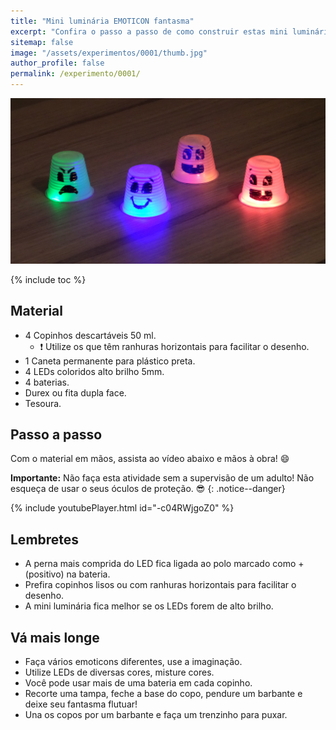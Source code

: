```yaml
---
title: "Mini luminária EMOTICON fantasma"
excerpt: "Confira o passo a passo de como construir estas mini luminárias com LEDs."
sitemap: false
image: "/assets/experimentos/0001/thumb.jpg" 
author_profile: false
permalink: /experimento/0001/
---
```

![Mini luminaria emoticon fantasma](/assets/experimentos/0001/thumb.jpg)

{% include toc %}

## Material
* 4 Copinhos descartáveis 50 ml. 
  * :exclamation: Utilize os que têm ranhuras horizontais para facilitar o desenho.
* 1 Caneta permanente para plástico preta.
* 4 LEDs coloridos alto brilho 5mm.
* 4 baterias.
* Durex ou fita dupla face.
* Tesoura.

## Passo a passo
Com o material em mãos, assista ao vídeo abaixo e mãos à obra! :smile:

**Importante:** Não faça esta atividade sem a supervisão de um adulto! Não esqueça de usar o seus óculos de proteção. :sunglasses:
{: .notice--danger}

{% include youtubePlayer.html id="-c04RWjgoZ0" %}

## Lembretes
* A perna mais comprida do LED fica ligada ao polo marcado como + (positivo) na bateria.
* Prefira copinhos lisos ou com ranhuras horizontais para facilitar o desenho.
* A mini luminária fica melhor se os LEDs forem de alto brilho.

## Vá mais longe
* Faça vários emoticons diferentes, use a imaginação.
* Utilize LEDs de diversas cores, misture cores. 
* Você pode usar mais de uma bateria em cada copinho.
* Recorte uma tampa, feche a base do copo, pendure um barbante e deixe seu fantasma flutuar!
* Una os copos por um barbante e faça um trenzinho para puxar.
